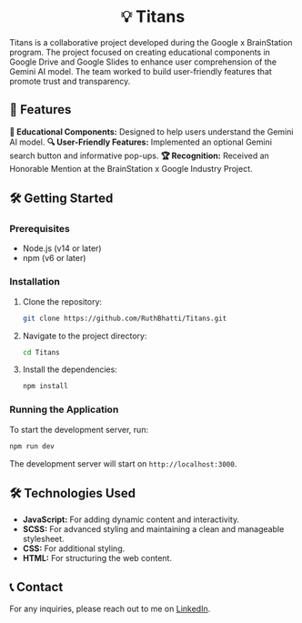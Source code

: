 <div align="center">
  <h1>💡 Titans</h1>
</div>

Titans is a collaborative project developed during the Google x BrainStation program. The project focused on creating educational components in Google Drive and Google Slides to enhance user comprehension of the Gemini AI model. The team worked to build user-friendly features that promote trust and transparency.

## 🚀 Features

**📘 Educational Components:** Designed to help users understand the Gemini AI model.
**🔍 User-Friendly Features:** Implemented an optional Gemini search button and informative pop-ups.
**🏆 Recognition:** Received an Honorable Mention at the BrainStation x Google Industry Project.

## 🛠️ Getting Started

### Prerequisites

- Node.js (v14 or later)
- npm (v6 or later)

### Installation

1. Clone the repository:
   ```bash
   git clone https://github.com/RuthBhatti/Titans.git
   ```
2. Navigate to the project directory:
   ```bash
   cd Titans
   ```
3. Install the dependencies:
   ```bash
   npm install
   ```

### Running the Application

To start the development server, run:
```bash
npm run dev
```
The development server will start on `http://localhost:3000`.

## 🛠️ Technologies Used

- **JavaScript:** For adding dynamic content and interactivity.
- **SCSS:** For advanced styling and maintaining a clean and manageable stylesheet.
- **CSS:** For additional styling.
- **HTML:** For structuring the web content.

## 📞 Contact

For any inquiries, please reach out to me on [LinkedIn](https://www.linkedin.com/in/ruth-bhatti/).
